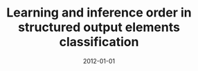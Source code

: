 ---
# Documentation: https://wowchemy.com/docs/managing-content/

title: Learning and inference order in structured output elements classification
subtitle: ''
summary: ''
authors:
- kajdanowicz
- kazienko
tags: []
categories: []
date: '2012-01-01'
lastmod: 2022-10-07T05:15:02Z
featured: false
draft: false

# Featured image
# To use, add an image named `featured.jpg/png` to your page's folder.
# Focal points: Smart, Center, TopLeft, Top, TopRight, Left, Right, BottomLeft, Bottom, BottomRight.
image:
  caption: ''
  focal_point: ''
  preview_only: false

# Projects (optional).
#   Associate this post with one or more of your projects.
#   Simply enter your project's folder or file name without extension.
#   E.g. `projects = ["internal-project"]` references `content/project/deep-learning/index.md`.
#   Otherwise, set `projects = []`.
projects: []
publishDate: '2022-10-07T05:15:01.165975Z'
publication_types:
- '1'
abstract: ''
publication: '*Intelligent information and database systems : 4th Asian Conference,
  ACIIDS 2012, Kaohsiung, Taiwan, March 19-21, 2012 : proceedings. Pt. 1*'
doi: 10.1007/978-3-642-28487-8_31
---